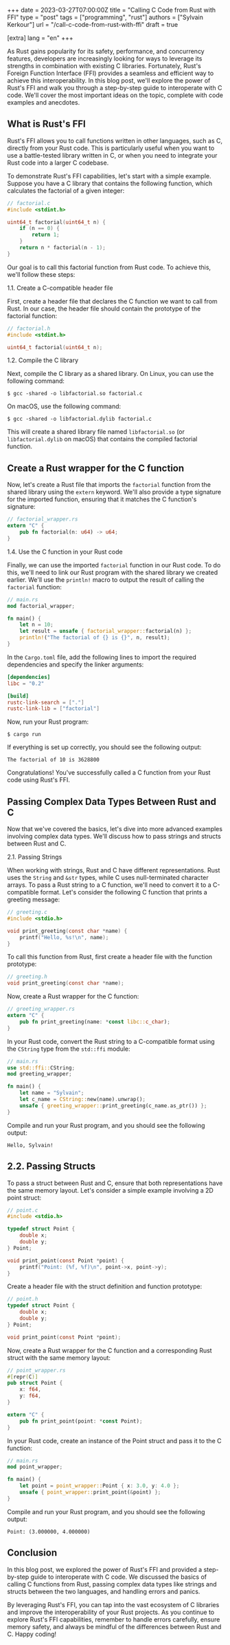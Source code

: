 +++
date = 2023-03-27T07:00:00Z
title = "Calling C Code from Rust with FFI"
type = "post"
tags = ["programming", "rust"]
authors = ["Sylvain Kerkour"]
url = "/call-c-code-from-rust-with-ffi"
draft = true

[extra]
lang = "en"
+++

As Rust gains popularity for its safety, performance, and concurrency features, developers are increasingly looking for ways to leverage its strengths in combination with existing C libraries. Fortunately, Rust's Foreign Function Interface (FFI) provides a seamless and efficient way to achieve this interoperability. In this blog post, we'll explore the power of Rust's FFI and walk you through a step-by-step guide to interoperate with C code. We'll cover the most important ideas on the topic, complete with code examples and anecdotes.

## What is Rust's FFI


Rust's FFI allows you to call functions written in other languages, such as C, directly from your Rust code. This is particularly useful when you want to use a battle-tested library written in C, or when you need to integrate your Rust code into a larger C codebase.

To demonstrate Rust's FFI capabilities, let's start with a simple example. Suppose you have a C library that contains the following function, which calculates the factorial of a given integer:

```c
// factorial.c
#include <stdint.h>

uint64_t factorial(uint64_t n) {
    if (n == 0) {
        return 1;
    }
    return n * factorial(n - 1);
}
```

Our goal is to call this factorial function from Rust code. To achieve this, we'll follow these steps:

1.1. Create a C-compatible header file

First, create a header file that declares the C function we want to call from Rust. In our case, the header file should contain the prototype of the factorial function:


```c
// factorial.h
#include <stdint.h>

uint64_t factorial(uint64_t n);
```

1.2. Compile the C library

Next, compile the C library as a shared library. On Linux, you can use the following command:

```shell
$ gcc -shared -o libfactorial.so factorial.c
```

On macOS, use the following command:

```shell
$ gcc -shared -o libfactorial.dylib factorial.c
```

This will create a shared library file named `libfactorial.so` (or `libfactorial.dylib` on macOS) that contains the compiled factorial function.

## Create a Rust wrapper for the C function

Now, let's create a Rust file that imports the `factorial` function from the shared library using the `extern` keyword. We'll also provide a type signature for the imported function, ensuring that it matches the C function's signature:


```rust
// factorial_wrapper.rs
extern "C" {
    pub fn factorial(n: u64) -> u64;
}
```

1.4. Use the C function in your Rust code

Finally, we can use the imported `factorial` function in our Rust code. To do this, we'll need to link our Rust program with the shared library we created earlier. We'll use the `println!` macro to output the result of calling the `factorial` function:

```rust
// main.rs
mod factorial_wrapper;

fn main() {
    let n = 10;
    let result = unsafe { factorial_wrapper::factorial(n) };
    println!("The factorial of {} is {}", n, result);
}
```


In the `Cargo.toml` file, add the following lines to import the required dependencies and specify the linker arguments:

```toml
[dependencies]
libc = "0.2"

[build]
rustc-link-search = ["."]
rustc-link-lib = ["factorial"]
```

Now, run your Rust program:

```shell
$ cargo run
```


If everything is set up correctly, you should see the following output:
```
The factorial of 10 is 3628800
```

Congratulations! You've successfully called a C function from your Rust code using Rust's FFI.

## Passing Complex Data Types Between Rust and C

Now that we've covered the basics, let's dive into more advanced examples involving complex data types. We'll discuss how to pass strings and structs between Rust and C.

2.1. Passing Strings

When working with strings, Rust and C have different representations. Rust uses the `String` and `&str` types, while C uses null-terminated character arrays. To pass a Rust string to a C function, we'll need to convert it to a C-compatible format. Let's consider the following C function that prints a greeting message:


```c
// greeting.c
#include <stdio.h>

void print_greeting(const char *name) {
    printf("Hello, %s!\n", name);
}
```


To call this function from Rust, first create a header file with the function prototype:

```c
// greeting.h
void print_greeting(const char *name);
```

Now, create a Rust wrapper for the C function:

```rust
// greeting_wrapper.rs
extern "C" {
    pub fn print_greeting(name: *const libc::c_char);
}
```


In your Rust code, convert the Rust string to a C-compatible format using the `CString` type from the `std::ffi` module:

```rust
// main.rs
use std::ffi::CString;
mod greeting_wrapper;

fn main() {
    let name = "Sylvain";
    let c_name = CString::new(name).unwrap();
    unsafe { greeting_wrapper::print_greeting(c_name.as_ptr()) };
}
```

Compile and run your Rust program, and you should see the following output:

```
Hello, Sylvain!
```


## 2.2. Passing Structs

To pass a struct between Rust and C, ensure that both representations have the same memory layout. Let's consider a simple example involving a 2D point struct:

```c
// point.c
#include <stdio.h>

typedef struct Point {
    double x;
    double y;
} Point;

void print_point(const Point *point) {
    printf("Point: (%f, %f)\n", point->x, point->y);
}
```

Create a header file with the struct definition and function prototype:

```c
// point.h
typedef struct Point {
    double x;
    double y;
} Point;

void print_point(const Point *point);
```

Now, create a Rust wrapper for the C function and a corresponding Rust struct with the same memory layout:


```rust
// point_wrapper.rs
#[repr(C)]
pub struct Point {
    x: f64,
    y: f64,
}

extern "C" {
    pub fn print_point(point: *const Point);
}
```

In your Rust code, create an instance of the Point struct and pass it to the C function:
```rust
// main.rs
mod point_wrapper;

fn main() {
    let point = point_wrapper::Point { x: 3.0, y: 4.0 };
    unsafe { point_wrapper::print_point(&point) };
}
```

Compile and run your Rust program, and you should see the following output:

```
Point: (3.000000, 4.000000)
```


## Conclusion

In this blog post, we explored the power of Rust's FFI and provided a step-by-step guide to interoperate with C code. We discussed the basics of calling C functions from Rust, passing complex data types like strings and structs between the two languages, and handling errors and panics.

By leveraging Rust's FFI, you can tap into the vast ecosystem of C libraries and improve the interoperability of your Rust projects. As you continue to explore Rust's FFI capabilities, remember to handle errors carefully, ensure memory safety, and always be mindful of the differences between Rust and C. Happy coding!

